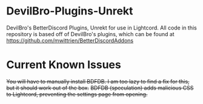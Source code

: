 # DevilBro-Plugins-Unrekt
DevilBro's BetterDiscord Plugins, Unrekt for use in Lightcord. All code in this repository is based off of DevilBro's plugins, which can be found at https://github.com/mwittrien/BetterDiscordAddons

# Current Known Issues
~~You will have to manually install BDFDB. I am too lazy to find a fix for this, but it should work out of the box.~~ ~~BDFDB (speculation) adds malicious CSS to Lightcord, preventing the settings page from opening.~~
